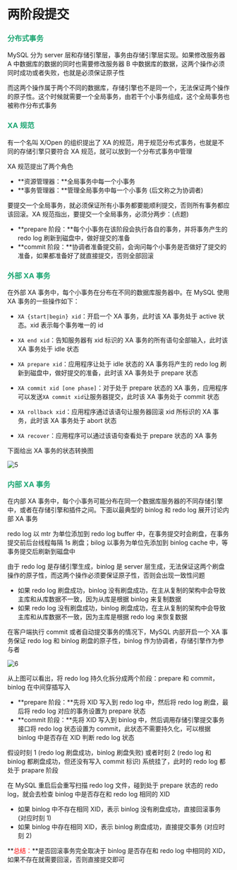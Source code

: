 # 两阶段提交

### <font color='#1FA774'>分布式事务</font>

MySQL 分为 server 层和存储引擎层，事务由存储引擎层实现。如果修改服务器 A 中数据库的数据的同时也需要修改服务器 B 中数据库的数据，这两个操作必须同时成功或者失败，也就是必须保证原子性

而这两个操作属于两个不同的数据库，存储引擎也不是同一个，无法保证两个操作的原子性。这个时候就需要一个全局事务，由若干个小事务组成，这个全局事务也被称作分布式事务

### <font color='#1FA774'>XA 规范</font>

有一个名叫 X/Open 的组织提出了 XA 的规范，用于规范分布式事务，也就是不同的存储引擎只要符合 XA 规范，就可以放到一个分布式事务中管理

XA 规范提出了两个角色

- **资源管理器：**全局事务中每一个小事务
- **事务管理器：**管理全局事务中每一个小事务 (后文称之为协调者)

要提交一个全局事务，就必须保证所有小事务都要能顺利提交，否则所有事务都应该回滚。XA 规范指出，要提交一个全局事务，必须分两步：(点题)

- **prepare 阶段：**每个小事务在该阶段会执行各自的事务，并将事务产生的 redo log 刷新到磁盘中，做好提交的准备
- **commit 阶段：**协调者准备提交前，会询问每个小事务是否做好了提交的准备，如果都准备好了就直接提交，否则全部回滚

### <font color='#1FA774'>外部 XA 事务</font>

在外部 XA 事务中，每个小事务在分布在不同的数据库服务器中。在 MySQL 使用 XA 事务的一些操作如下：

- `XA {start|begin} xid`：开启一个 XA 事务，此时该 XA 事务处于 active 状态。xid 表示每个事务唯一的 id

- `XA end xid`：告知服务器有 xid 标识的 XA 事务的所有语句全部输入，此时该 XA 事务处于 idle 状态

- `XA prepare xid`：应用程序让处于 idle 状态的 XA 事务将产生的 redo log 刷新到磁盘中，做好提交的准备，此时该 XA 事务处于 prepare 状态

- `XA commit xid [one phase]`：对于处于 prepare 状态的 XA 事务，应用程序可以发送`XA commit xid`让服务器提交，此时该 XA 事务处于 commit 状态

- `XA rollback xid`：应用程序通过该语句让服务器回滚 xid 所标识的 XA 事务，此时该 XA 事务处于 abort 状态

- `XA recover`：应用程序可以通过该语句查看处于 prepare 状态的 XA 事务

下面给出 XA 事务的状态转换图

![5](https://cdn.jsdelivr.net/gh/LFool/new-image-hosting@master/20230503/0900371683075637fjA8J75.svg)

### <font color='#1FA774'>内部 XA 事务</font>

在内部 XA 事务中，每个小事务可能分布在同一个数据库服务器的不同存储引擎中，或者在存储引擎和插件之间。下面以最典型的 binlog 和 redo log 展开讨论内部 XA 事务

redo log 以 mtr 为单位添加到 redo log buffer 中，在事务提交时会刷盘，在事务提交前后台线程每隔 1s 刷盘；bilog 以事务为单位先添加到 binlog cache 中，等事务提交后刷新到磁盘中

由于 redo log 是存储引擎生成，binlog 是 server 层生成，无法保证这两个刷盘操作的原子性，而这两个操作必须要保证原子性，否则会出现一致性问题

- 如果 redo log 刷盘成功，binlog 没有刷盘成功，在主从复制的架构中会导致主库和从库数据不一致，因为从库是根据 binlog 来复制数据
- 如果 redo log 没有刷盘成功，binlog 刷盘成功，在主从复制的架构中会导致主库和从库数据不一致，因为主库是根据 redo log 来恢复数据

在客户端执行 commit 或者自动提交事务的情况下，MySQL 内部开启一个 XA 事务保证 redo log 和 binlog 刷盘的原子性，binlog 作为协调者，存储引擎作为参与者

![6](https://cdn.jsdelivr.net/gh/LFool/new-image-hosting@master/20230503/2148231683121703badPNK6.svg)

从上图可以看出，将 redo log 持久化拆分成两个阶段：prepare 和 commit，binlog 在中间穿插写入

- **prepare 阶段：**先将 XID 写入到 redo log 中，然后将 redo log 刷盘，最后将 redo log 对应的事务设置为 prepare 状态
- **commit 阶段：**先将 XID 写入到 binlog 中，然后调用存储引擎提交事务接口将 redo log 状态设置为 commit，此状态不需要持久化，可以根据 binlog 中是否存在 XID 判断 redo log 状态

假设时刻 1 (redo log 刷盘成功，binlog 刷盘失败) 或者时刻 2 (redo log 和 binlog 都刷盘成功，但还没有写入 commit 标识) 系统挂了，此时的 redo log 都处于 prapare 阶段

在 MySQL 重启后会重写扫描 redo log 文件，碰到处于 prepare 状态的 redo log，就会去检查 binlog 中是否存在和 redo log 相同的 XID

- 如果 binlog 中不存在相同 XID，表示 binlog 没有刷盘成功，直接回滚事务 (对应时刻 1)
- 如果 binlog 中存在相同 XID，表示 binlog 刷盘成功，直接提交事务 (对应时刻 2)

**<font color='red'>总结：</font>**是否回滚事务完全取决于 binlog 是否存在和 redo log 中相同的 XID，如果不存在就需要回滚，否则直接提交即可

